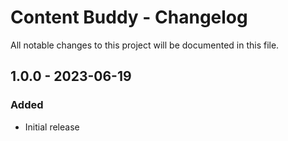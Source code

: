 # Content Buddy - Changelog

All notable changes to this project will be documented in this file.

## 1.0.0 - 2023-06-19
### Added
- Initial release
